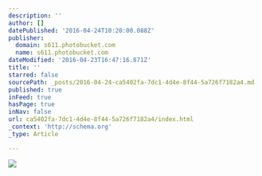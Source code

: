 ```yaml
---
description: ''
author: []
datePublished: '2016-04-24T10:20:00.088Z'
publisher:
  domain: s611.photobucket.com
  name: s611.photobucket.com
dateModified: '2016-04-23T16:47:16.871Z'
title: ''
starred: false
sourcePath: _posts/2016-04-24-ca5402fa-7dc1-4d4e-8f44-5a726f7182a4.md
published: true
inFeed: true
hasPage: true
inNav: false
url: ca5402fa-7dc1-4d4e-8f44-5a726f7182a4/index.html
_context: 'http://schema.org'
_type: Article

---
```

![](http://i611.photobucket.com/albums/tt191/Leda_Grace_Rasmussen/2016-04-21%2020.53.18_zpsqmheijyq.jpg?1461429556881&1461429565143&1461429577969&1461429588770&1461429602722&1461429624429)